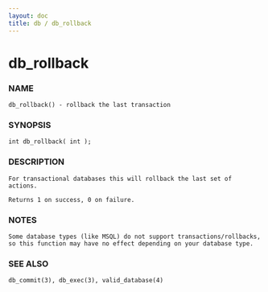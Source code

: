 ```yaml
---
layout: doc
title: db / db_rollback
---
```

# db_rollback

### NAME

    db_rollback() - rollback the last transaction

### SYNOPSIS

    int db_rollback( int );

### DESCRIPTION

    For transactional databases this will rollback the last set of actions.

    Returns 1 on success, 0 on failure.

### NOTES

    Some database types (like MSQL) do not support transactions/rollbacks, so this function may have no effect depending on your database type.

### SEE ALSO

    db_commit(3), db_exec(3), valid_database(4)

